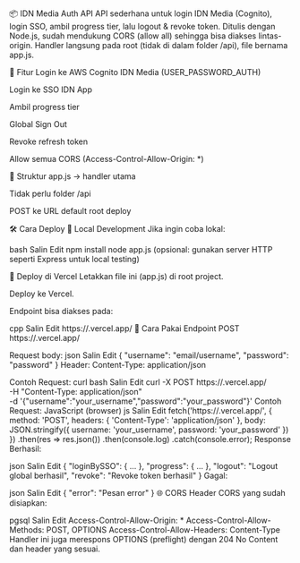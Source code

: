 📦 IDN Media Auth API
API sederhana untuk login IDN Media (Cognito), login SSO, ambil progress tier, lalu logout & revoke token.
Ditulis dengan Node.js, sudah mendukung CORS (allow all) sehingga bisa diakses lintas-origin.
Handler langsung pada root (tidak di dalam folder /api), file bernama app.js.

🚀 Fitur
Login ke AWS Cognito IDN Media (USER_PASSWORD_AUTH)

Login ke SSO IDN App

Ambil progress tier

Global Sign Out

Revoke refresh token

Allow semua CORS (Access-Control-Allow-Origin: *)

📂 Struktur
app.js → handler utama

Tidak perlu folder /api

POST ke URL default root deploy

🛠️ Cara Deploy
📌 Local Development
Jika ingin coba lokal:

bash
Salin
Edit
npm install
node app.js
(opsional: gunakan server HTTP seperti Express untuk local testing)

📌 Deploy di Vercel
Letakkan file ini (app.js) di root project.

Deploy ke Vercel.

Endpoint bisa diakses pada:

cpp
Salin
Edit
https://<project>.vercel.app/
📡 Cara Pakai
Endpoint
POST https://<project>.vercel.app/

Request body:
json
Salin
Edit
{
  "username": "email/username",
  "password": "password"
}
Header: Content-Type: application/json

Contoh Request: curl
bash
Salin
Edit
curl -X POST https://<project>.vercel.app/ \
  -H "Content-Type: application/json" \
  -d '{"username":"your_username","password":"your_password"}'
Contoh Request: JavaScript (browser)
js
Salin
Edit
fetch('https://<project>.vercel.app/', {
  method: 'POST',
  headers: { 'Content-Type': 'application/json' },
  body: JSON.stringify({ username: 'your_username', password: 'your_password' })
})
  .then(res => res.json())
  .then(console.log)
  .catch(console.error);
Response
Berhasil:

json
Salin
Edit
{
  "loginBySSO": { ... },
  "progress": { ... },
  "logout": "Logout global berhasil",
  "revoke": "Revoke token berhasil"
}
Gagal:

json
Salin
Edit
{
  "error": "Pesan error"
}
🌐 CORS
Header CORS yang sudah disiapkan:

pgsql
Salin
Edit
Access-Control-Allow-Origin: *
Access-Control-Allow-Methods: POST, OPTIONS
Access-Control-Allow-Headers: Content-Type
Handler ini juga merespons OPTIONS (preflight) dengan 204 No Content dan header yang sesuai.
